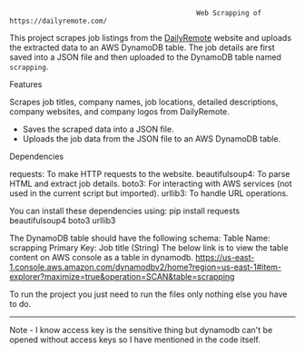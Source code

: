 
                                                  Web Scrapping of https://dailyremote.com/

This project scrapes job listings from the [DailyRemote](https://dailyremote.com/) website and uploads the extracted data to an AWS DynamoDB table. The job details are first saved into a JSON file and then uploaded to the DynamoDB table named `scrapping`.


Features

Scrapes job titles, company names, job locations, detailed descriptions, company websites, and company logos from DailyRemote.
- Saves the scraped data into a JSON file.
- Uploads the job data from the JSON file to an AWS DynamoDB table.

Dependencies

requests: To make HTTP requests to the website.
beautifulsoup4: To parse HTML and extract job details.
boto3: For interacting with AWS services (not used in the current script but imported).
urllib3: To handle URL operations.

You can install these dependencies using:
pip install requests beautifulsoup4 boto3 urllib3


The DynamoDB table should have the following schema:
Table Name: scrapping
Primary Key: Job title (String)
The below link is to view the table content on AWS console as a table in dynamodb.
https://us-east-1.console.aws.amazon.com/dynamodbv2/home?region=us-east-1#item-explorer?maximize=true&operation=SCAN&table=scrapping

To run the project you just need to run the files only nothing else you have to do.
_____________________________________________________________________________________________________________________________________________________________________________________________________________

Note - I know access key is the sensitive thing but dynamodb can't be opened without access keys so I have mentioned in the code itself.


